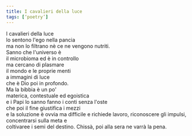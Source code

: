```yaml
---
title: I cavalieri della luce
tags: [‘poetry’]
---
```


I cavalieri della luce  
lo sentono l'ego nella pancia  
ma non lo filtrano nè ce ne vengono nutriti.  
Sanno che l'universo è  
il microbioma ed è in controllo  
ma cercano di plasmare  
il mondo e le proprie menti  
a immagini di luce   
che è Dio poi in profondo.  
Ma la bibbia è un po'    
materica, contestuale ed egoistica    
e i Papi lo sanno fanno i conti senza l'oste  
che poi il fine giustifica i mezzi  
e la soluzione è ovvia 
ma difficile e richiede 
lavoro, riconoscere gli impulsi, 
concentrarsi sulla meta e  
coltivaree i semi del destino.
Chissà, poi alla sera
ne varrà la pena.  
